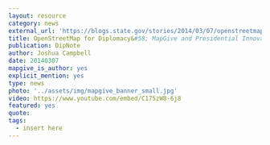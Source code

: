 ```yaml
---
layout: resource
category: news
external_url: 'https://blogs.state.gov/stories/2014/03/07/openstreetmap-diplomacy-mapgive-and-presidential-innovation-fellow'
title: OpenStreetMap for Diplomacy&#58; MapGive and Presidential Innovation Fellow
publication: DipNote
author: Joshua Campbell
date: 20140307
mapgive_is_author: yes
explicit_mention: yes
type: news
photo: '../assets/img/mapgive_banner_small.jpg'
video: https://www.youtube.com/embed/C175zW8-6j8
featured: yes
quote:
tags:
  - insert here
---
```

